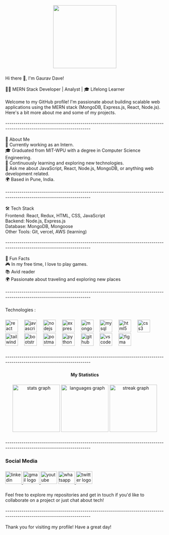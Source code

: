 <div align="center">
  <img height="200" src="https://avatars.githubusercontent.com/u/122374158?v=4"  />
</div>

###

<p align="left">Hi there 👋, I'm Gaurav Dave!<br><br>👨‍💻 MERN Stack Developer | Analyst | 🎓 Lifelong Learner<br><br>Welcome to my GitHub profile! I'm passionate about building scalable web applications using the MERN stack (MongoDB, Express.js, React, Node.js). Here's a bit more about me and some of my projects.<br><br>------------------------------------------------------------------------------------------------------------------------<br><br>🚀 About Me<br>💼 Currently working as an Intern.<br>🎓 Graduated from MIT-WPU with a degree in  Computer Science Engineering.<br>🌱 Continuously learning and exploring new technologies.<br>💬 Ask me about JavaScript, React, Node.js, MongoDB, or anything web development related.<br>🌍 Based in Pune, India.<br><br>------------------------------------------------------------------------------------------------------------------------<br><br>🛠️ Tech Stack<br>Frontend: React, Redux, HTML, CSS, JavaScript<br>Backend: Node.js, Express.js<br>Database: MongoDB, Mongoose<br>Other Tools: Git, vercel, AWS (learning)<br><br>------------------------------------------------------------------------------------------------------------------------<br><br>🌟 Fun Facts<br>🎮 In my free time, I love to play games.<br>📚 Avid reader<br>🌍 Passionate about traveling and exploring new places<br><br>------------------------------------------------------------------------------------------------------------------------</p>

###

<p align="left">Technologies :</p>

###

<div align="left">
  <img src="https://cdn.jsdelivr.net/gh/devicons/devicon/icons/react/react-original.svg" height="40" alt="react logo"  />
  <img width="12" />
  <img src="https://cdn.jsdelivr.net/gh/devicons/devicon/icons/javascript/javascript-original.svg" height="40" alt="javascript logo"  />
  <img width="12" />
  <img src="https://cdn.jsdelivr.net/gh/devicons/devicon/icons/nodejs/nodejs-original.svg" height="40" alt="nodejs logo"  />
  <img width="12" />
  <img src="https://skillicons.dev/icons?i=express" height="40" alt="express logo"  />
  <img width="12" />
  <img src="https://cdn.jsdelivr.net/gh/devicons/devicon/icons/mongodb/mongodb-original.svg" height="40" alt="mongodb logo"  />
  <img width="12" />
  <img src="https://cdn.jsdelivr.net/gh/devicons/devicon/icons/mysql/mysql-original.svg" height="40" alt="mysql logo"  />
  <img width="12" />
  <img src="https://cdn.jsdelivr.net/gh/devicons/devicon/icons/html5/html5-original.svg" height="40" alt="html5 logo"  />
  <img width="12" />
  <img src="https://cdn.jsdelivr.net/gh/devicons/devicon/icons/css3/css3-original.svg" height="40" alt="css3 logo"  />
  <img width="12" />
  <img src="https://cdn.simpleicons.org/tailwindcss/06B6D4" height="40" alt="tailwindcss logo"  />
  <img width="12" />
  <img src="https://skillicons.dev/icons?i=bootstrap" height="40" alt="bootstrap logo"  />
  <img width="12" />
  <img src="https://cdn.simpleicons.org/postman/FF6C37" height="40" alt="postman logo"  />
  <img width="12" />
  <img src="https://cdn.jsdelivr.net/gh/devicons/devicon/icons/python/python-original.svg" height="40" alt="python logo"  />
  <img width="12" />
  <img src="https://skillicons.dev/icons?i=github" height="40" alt="github logo"  />
  <img width="12" />
  <img src="https://cdn.jsdelivr.net/gh/devicons/devicon/icons/vscode/vscode-original.svg" height="40" alt="vscode logo"  />
  <img width="12" />
  <img src="https://cdn.simpleicons.org/figma/F24E1E" height="40" alt="figma logo"  />
</div>

###

<p align="left">------------------------------------------------------------------------------------------------------------------------</p>

###

<h4 align="center">My Statistics</h4>

###

<div align="center">
  <img src="https://github-readme-stats.vercel.app/api?username=gauravdave083&hide_title=false&hide_rank=false&show_icons=true&include_all_commits=true&count_private=true&disable_animations=false&theme=dracula&locale=en&hide_border=false&order=1" height="150" alt="stats graph"  />
  <img src="https://github-readme-stats.vercel.app/api/top-langs?username=gauravdave083&locale=en&hide_title=false&layout=compact&card_width=320&langs_count=5&theme=dracula&hide_border=false&order=2" height="150" alt="languages graph"  />
  <img src="https://streak-stats.demolab.com?user=gauravdave083&locale=en&mode=daily&theme=dracula&hide_border=false&border_radius=5&order=3" height="150" alt="streak graph"  />
</div>

###

###

<p align="left">------------------------------------------------------------------------------------------------------------------------</p>

###

<h3 align="left">Social Media</h3>

###

<div align="left">
  <a href="www.linkedin.com/in/gaurav-dave-916387309" target="_blank">
    <img src="https://raw.githubusercontent.com/maurodesouza/profile-readme-generator/master/src/assets/icons/social/linkedin/default.svg" width="52" height="40" alt="linkedin logo"  />
  </a>
  <a href="mailto:davegaurav09@gmail.com" target="_blank">
    <img src="https://raw.githubusercontent.com/maurodesouza/profile-readme-generator/master/src/assets/icons/social/gmail/default.svg" width="52" height="40" alt="gmail logo"  />
  </a>
  <img src="https://raw.githubusercontent.com/maurodesouza/profile-readme-generator/master/src/assets/icons/social/youtube/default.svg" width="52" height="40" alt="youtube logo"  />
  <a href="https://wa.link/421vi3" target="_blank">
    <img src="https://raw.githubusercontent.com/maurodesouza/profile-readme-generator/master/src/assets/icons/social/whatsapp/default.svg" width="52" height="40" alt="whatsapp logo"  />
  </a>
  <img src="https://raw.githubusercontent.com/maurodesouza/profile-readme-generator/master/src/assets/icons/social/twitter/default.svg" width="52" height="40" alt="twitter logo"  />
</div>

###

<p align="left"></p>

###

<p align="left">Feel free to explore my repositories and get in touch if you'd like to collaborate on a project or just chat about tech!<br><br>------------------------------------------------------------------------------------------------------------------------<br><br>Thank you for visiting my profile! Have a great day!</p>

###
